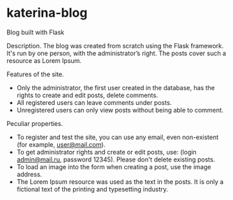 # katerina-blog
Blog built with Flask

Description.
The blog was created from scratch using the Flask framework. It's run by one person, with the administrator’s right. The posts cover such a resource as Lorem Ipsum.

Features of the site.
- Only the administrator, the first user created in the database, has the rights to create and edit posts, delete comments.
- All registered users can leave comments under posts.
- Unregistered users can only view posts without being able to comment.

Peculiar properties.
- To register and test the site, you can use any email, even non-existent (for example, user@mail.com).
- To get administrator rights and create or edit posts, use: (login admin@mail.ru, password 12345). Please don't delete existing posts.
- To load an image into the form when creating a post, use the image address.
- The Lorem Ipsum resource was used as the text in the posts. It is only a fictional text of the printing and typesetting industry.
